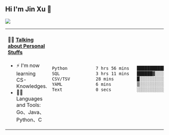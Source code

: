
## Hi I'm Jin Xu 👋
![](https://komarev.com/ghpvc/?username=jiayouxujin&color=brightgreen&label=PROFILE+VIEWS)



<table align="center">
<tr>
<td valign="top" width="60%">

#### 🏋️‍♀️ <a href="https://github.com/jiayouxujin" target="_blank">Talking about Personal Stuffs</a>
<!-- recent_releases starts -->

- ⚡  I'm now learning CS-Knowledges.  
- 🏊‍♂️ Languages and Tools: Go、Java、Python、C
<!-- recent_releases ends -->
</td>
<td>
 
<!--START_SECTION:waka-->

```txt
Python           7 hrs 56 mins   █████████████████░░░░░░░░   67.73 %
SQL              3 hrs 11 mins   ██████▓░░░░░░░░░░░░░░░░░░   27.26 %
CSV/TSV          28 mins         █░░░░░░░░░░░░░░░░░░░░░░░░   04.05 %
YAML             6 mins          ▒░░░░░░░░░░░░░░░░░░░░░░░░   00.95 %
Text             0 secs          ░░░░░░░░░░░░░░░░░░░░░░░░░   00.01 %
```

<!--END_SECTION:waka-->
 
</td>
</tr>
</table>





